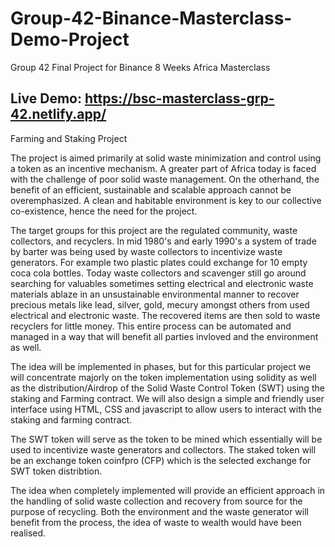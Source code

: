 # Group-42-Binance-Masterclass-Demo-Project
Group 42 Final Project for Binance 8 Weeks Africa Masterclass

## Live Demo: https://bsc-masterclass-grp-42.netlify.app/

Farming and Staking Project

The project is aimed primarily at solid waste minimization and control using a token as an incentive mechanism.
A greater part of Africa today is faced with the challenge of poor solid waste management. On the otherhand, the benefit of an efficient, sustainable 
and scalable approach cannot be overemphasized. A clean and habitable environment is key to our collective co-existence, hence the need for the project.

The target groups for this project are the regulated community, waste collectors, and recyclers. In mid 1980's and early 1990's a system of trade 
by barter was being used by waste collectors to incentivize waste generators. For example two plastic plates could exchange for 10 empty coca cola bottles. 
Today waste collectors and scavenger still go around searching for valuables sometimes setting electrical and electronic waste materials ablaze in an 
unsustainable environmental manner to recover precious metals like lead, silver, gold, mecury amongst others from used electrical and electronic waste. 
The recovered items are then sold to waste recyclers for little money. This entire process can be automated and managed in a way that will benefit all parties 
invloved and the environment as well. 

The idea will be implemented in phases, but for this particular project we will concentrate majorly on the token implementation using solidity as well as the 
distribution/Airdrop of the Solid Waste Control Token (SWT) using the staking and Farming contract. We will also design a simple and friendly user interface
using HTML, CSS and javascript to allow users to interact with the staking and farming contract. 

The SWT token will serve as the token to be mined which essentially will be used to incentivize waste generators and collectors.
The staked token will be an exchange token coinfpro (CFP) which is the selected exchange for SWT token distribtion.

The idea when completely implemented will provide an efficient approach in the handling of solid waste collection and recovery from source for the 
purpose of recycling. Both the environment and the waste generator will benefit from the process, the idea of waste to wealth would have been realised.




  
